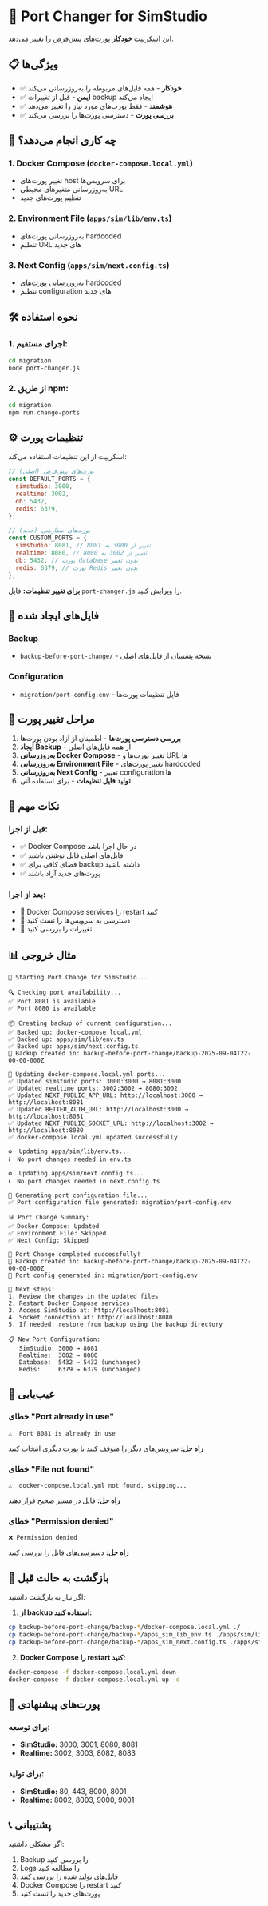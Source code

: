 # 🔄 Port Changer for SimStudio

این اسکریپت **خودکار** پورت‌های پیش‌فرض را تغییر می‌دهد.

## 📋 ویژگی‌ها

- ✅ **خودکار** - همه فایل‌های مربوطه را به‌روزرسانی می‌کند
- ✅ **ایمن** - قبل از تغییرات backup ایجاد می‌کند
- ✅ **هوشمند** - فقط پورت‌های مورد نیاز را تغییر می‌دهد
- ✅ **بررسی پورت** - دسترسی پورت‌ها را بررسی می‌کند

## 🎯 چه کاری انجام می‌دهد؟

### 1. **Docker Compose** (`docker-compose.local.yml`)

- تغییر پورت‌های host برای سرویس‌ها
- به‌روزرسانی متغیرهای محیطی URL
- تنظیم پورت‌های جدید

### 2. **Environment File** (`apps/sim/lib/env.ts`)

- به‌روزرسانی پورت‌های hardcoded
- تنظیم URL های جدید

### 3. **Next Config** (`apps/sim/next.config.ts`)

- به‌روزرسانی پورت‌های hardcoded
- تنظیم configuration های جدید

## 🛠️ نحوه استفاده

### 1. اجرای مستقیم:

```bash
cd migration
node port-changer.js
```

### 2. از طریق npm:

```bash
cd migration
npm run change-ports
```

## ⚙️ تنظیمات پورت

اسکریپت از این تنظیمات استفاده می‌کند:

```javascript
// پورت‌های پیش‌فرض (اصلی)
const DEFAULT_PORTS = {
  simstudio: 3000,
  realtime: 3002,
  db: 5432,
  redis: 6379,
};

// پورت‌های سفارشی (جدید)
const CUSTOM_PORTS = {
  simstudio: 8081, // تغییر از 3000 به 8081
  realtime: 8080, // تغییر از 3002 به 8080
  db: 5432, // پورت database بدون تغییر
  redis: 6379, // پورت Redis بدون تغییر
};
```

**برای تغییر تنظیمات:** فایل `port-changer.js` را ویرایش کنید.

## 📁 فایل‌های ایجاد شده

### Backup

- `backup-before-port-change/` - نسخه پشتیبان از فایل‌های اصلی

### Configuration

- `migration/port-config.env` - فایل تنظیمات پورت‌ها

## 🔄 مراحل تغییر پورت

1. **بررسی دسترسی پورت‌ها** - اطمینان از آزاد بودن پورت‌ها
2. **ایجاد Backup** - از همه فایل‌های اصلی
3. **به‌روزرسانی Docker Compose** - تغییر پورت‌ها و URL ها
4. **به‌روزرسانی Environment File** - تغییر پورت‌های hardcoded
5. **به‌روزرسانی Next Config** - تغییر configuration ها
6. **تولید فایل تنظیمات** - برای استفاده آتی

## 🚨 نکات مهم

### قبل از اجرا:

- ✅ Docker Compose در حال اجرا باشد
- ✅ فایل‌های اصلی قابل نوشتن باشند
- ✅ فضای کافی برای backup داشته باشید
- ✅ پورت‌های جدید آزاد باشند

### بعد از اجرا:

- 🔄 Docker Compose services را restart کنید
- 🧪 دسترسی به سرویس‌ها را تست کنید
- 📝 تغییرات را بررسی کنید

## 📊 مثال خروجی

```
🚀 Starting Port Change for SimStudio...

🔍 Checking port availability...
✅ Port 8081 is available
✅ Port 8080 is available

📦 Creating backup of current configuration...
✅ Backed up: docker-compose.local.yml
✅ Backed up: apps/sim/lib/env.ts
✅ Backed up: apps/sim/next.config.ts
📁 Backup created in: backup-before-port-change/backup-2025-09-04T22-00-00-000Z

🐳 Updating docker-compose.local.yml ports...
✅ Updated simstudio ports: 3000:3000 → 8081:3000
✅ Updated realtime ports: 3002:3002 → 8080:3002
✅ Updated NEXT_PUBLIC_APP_URL: http://localhost:3000 → http://localhost:8081
✅ Updated BETTER_AUTH_URL: http://localhost:3000 → http://localhost:8081
✅ Updated NEXT_PUBLIC_SOCKET_URL: http://localhost:3002 → http://localhost:8080
✅ docker-compose.local.yml updated successfully

⚙️  Updating apps/sim/lib/env.ts...
ℹ️  No port changes needed in env.ts

⚙️  Updating apps/sim/next.config.ts...
ℹ️  No port changes needed in next.config.ts

📝 Generating port configuration file...
✅ Port configuration file generated: migration/port-config.env

📊 Port Change Summary:
✅ Docker Compose: Updated
✅ Environment File: Skipped
✅ Next Config: Skipped

🎯 Port Change completed successfully!
📁 Backup created in: backup-before-port-change/backup-2025-09-04T22-00-00-000Z
📝 Port config generated in: migration/port-config.env

🔧 Next steps:
1. Review the changes in the updated files
2. Restart Docker Compose services
3. Access SimStudio at: http://localhost:8081
4. Socket connection at: http://localhost:8080
5. If needed, restore from backup using the backup directory

📋 New Port Configuration:
   SimStudio: 3000 → 8081
   Realtime:  3002 → 8080
   Database:  5432 → 5432 (unchanged)
   Redis:     6379 → 6379 (unchanged)
```

## 🔧 عیب‌یابی

### خطای "Port already in use"

```
⚠️  Port 8081 is already in use
```

**راه حل:** سرویس‌های دیگر را متوقف کنید یا پورت دیگری انتخاب کنید

### خطای "File not found"

```
⚠️  docker-compose.local.yml not found, skipping...
```

**راه حل:** فایل در مسیر صحیح قرار دهید

### خطای "Permission denied"

```
❌ Permission denied
```

**راه حل:** دسترسی‌های فایل را بررسی کنید

## 🔄 بازگشت به حالت قبل

اگر نیاز به بازگشت داشتید:

1. **از backup استفاده کنید:**

```bash
cp backup-before-port-change/backup-*/docker-compose.local.yml ./
cp backup-before-port-change/backup-*/apps_sim_lib_env.ts ./apps/sim/lib/env.ts
cp backup-before-port-change/backup-*/apps_sim_next.config.ts ./apps/sim/next.config.ts
```

2. **Docker Compose را restart کنید:**

```bash
docker-compose -f docker-compose.local.yml down
docker-compose -f docker-compose.local.yml up -d
```

## 🎯 پورت‌های پیشنهادی

### برای توسعه:

- **SimStudio:** 3000, 3001, 8080, 8081
- **Realtime:** 3002, 3003, 8082, 8083

### برای تولید:

- **SimStudio:** 80, 443, 8000, 8001
- **Realtime:** 8002, 8003, 9000, 9001

## 📞 پشتیبانی

اگر مشکلی داشتید:

1. Backup را بررسی کنید
2. Logs را مطالعه کنید
3. فایل‌های تولید شده را بررسی کنید
4. Docker Compose را restart کنید
5. پورت‌های جدید را تست کنید
